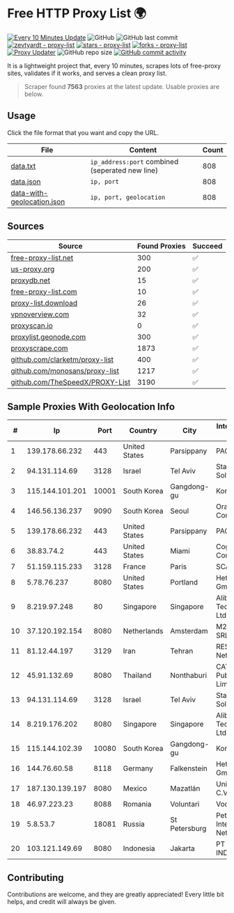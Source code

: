 
# Free HTTP Proxy List 🌍

[![Every 10 Minutes Update](https://github.com/mertguvencli/http-proxy-list/actions/workflows/main.yml/badge.svg?branch=main)](https://github.com/mertguvencli/http-proxy-list/actions/workflows/main.yml)
![GitHub](https://img.shields.io/github/license/mertguvencli/http-proxy-list)
![GitHub last commit](https://img.shields.io/github/last-commit/mertguvencli/http-proxy-list)
[![zevtyardt - proxy-list](https://img.shields.io/static/v1?label=zevtyardt&message=proxy-list&color=blue&logo=github)](https://github.com/zevtyardt/proxy-list "Go to GitHub repo")
[![stars - proxy-list](https://img.shields.io/github/stars/zevtyardt/proxy-list?style=social)](https://github.com/zevtyardt/proxy-list)
[![forks - proxy-list](https://img.shields.io/github/forks/zevtyardt/proxy-list?style=social)](https://github.com/zevtyardt/proxy-list)
[![Proxy Updater](https://github.com/zevtyardt/proxy-list/workflows/Proxy%20Updater/badge.svg)](https://github.com/zevtyardt/proxy-list/actions?query=workflow:"Proxy+Updater")
![GitHub repo size](https://img.shields.io/github/repo-size/zevtyardt/proxy-list)
[![GitHub commit activity](https://img.shields.io/github/commit-activity/m/zevtyardt/proxy-list?logo=commits)](https://github.com/zevtyardt/proxy-list/commits/main)

It is a lightweight project that, every 10 minutes, scrapes lots of free-proxy sites, validates if it works, and serves a clean proxy list.

> Scraper found **7563** proxies at the latest update. Usable proxies are below.

## Usage

Click the file format that you want and copy the URL.

|File|Content|Count|
|----|-------|-----|
|[data.txt](https://raw.githubusercontent.com/mertguvencli/http-proxy-list/main/proxy-list/data.txt)|`ip_address:port` combined (seperated new line)|808|
|[data.json](https://raw.githubusercontent.com/mertguvencli/http-proxy-list/main/proxy-list/data.json)|`ip, port`|808|
|[data-with-geolocation.json](https://raw.githubusercontent.com/mertguvencli/http-proxy-list/main/proxy-list/data-with-geolocation.json)|`ip, port, geolocation`|808|

## Sources

|Source|Found Proxies|Succeed|
|------|-------------|-------|
|[free-proxy-list.net](https://free-proxy-list.net)|300|✅|
|[us-proxy.org](https://www.us-proxy.org)|200|✅|
|[proxydb.net](http://proxydb.net)|15|✅|
|[free-proxy-list.com](https://free-proxy-list.com/?page=&port=&type%5B%5D=http&type%5B%5D=https&up_time=0&search=Search)|10|✅|
|[proxy-list.download](https://www.proxy-list.download/HTTP)|26|✅|
|[vpnoverview.com](https://vpnoverview.com/privacy/anonymous-browsing/free-proxy-servers)|32|✅|
|[proxyscan.io](https://www.proxyscan.io)|0|✅|
|[proxylist.geonode.com](https://proxylist.geonode.com/api/proxy-list?limit=300&page=1&sort_by=lastChecked&sort_type=desc&protocols=http,https)|300|✅|
|[proxyscrape.com](https://api.proxyscrape.com/v2/?request=displayproxies&protocol=http&timeout=10000&country=all&ssl=all&anonymity=all)|1873|✅|
|[github.com/clarketm/proxy-list](https://raw.githubusercontent.com/clarketm/proxy-list/master/proxy-list-raw.txt)|400|✅|
|[github.com/monosans/proxy-list](https://raw.githubusercontent.com/monosans/proxy-list/main/proxies/http.txt)|1217|✅|
|[github.com/TheSpeedX/PROXY-List](https://raw.githubusercontent.com/TheSpeedX/PROXY-List/master/http.txt)|3190|✅|


## Sample Proxies With Geolocation Info

|#|Ip|Port|Country|City|Internet Service Provider|
|-|--|----|-------|----|-------------------------|
|1|139.178.66.232|443|United States|Parsippany|PACKET-HOST|
|2|94.131.114.69|3128|Israel|Tel Aviv|Stark Industries Solutions LTD|
|3|115.144.101.201|10001|South Korea|Gangdong-gu|Korea Telecom|
|4|146.56.136.237|9090|South Korea|Seoul|Oracle Corporation|
|5|139.178.66.232|443|United States|Parsippany|PACKET-HOST|
|6|38.83.74.2|443|United States|Miami|Cogent Communications|
|7|51.159.115.233|3128|France|Paris|SCALEWAY|
|8|5.78.76.237|8080|United States|Portland|Hetzner Online GmbH|
|9|8.219.97.248|80|Singapore|Singapore|Alibaba (US) Technology Co., Ltd.|
|10|37.120.192.154|8080|Netherlands|Amsterdam|M247 Europe SRL|
|11|81.12.44.197|3129|Iran|Tehran|RESPINA Networks|
|12|45.91.132.69|8080|Thailand|Nonthaburi|CAT Telecom Public Company Limited|
|13|94.131.114.69|3128|Israel|Tel Aviv|Stark Industries Solutions LTD|
|14|8.219.176.202|8080|Singapore|Singapore|Alibaba (US) Technology Co., Ltd.|
|15|115.144.102.39|10080|South Korea|Gangdong-gu|Korea Telecom|
|16|144.76.60.58|8118|Germany|Falkenstein|Hetzner Online GmbH|
|17|187.130.139.197|8080|Mexico|Mazatlán|Uninet S.A. de C.V.|
|18|46.97.223.23|8088|Romania|Voluntari|Vodafone RO|
|19|5.8.53.7|18081|Russia|St Petersburg|Petersburg Internet Network ltd|
|20|103.121.149.69|8080|Indonesia|Jakarta|PT EMERIO INDONESIA|



## Contributing

Contributions are welcome, and they are greatly appreciated! Every
little bit helps, and credit will always be given.

